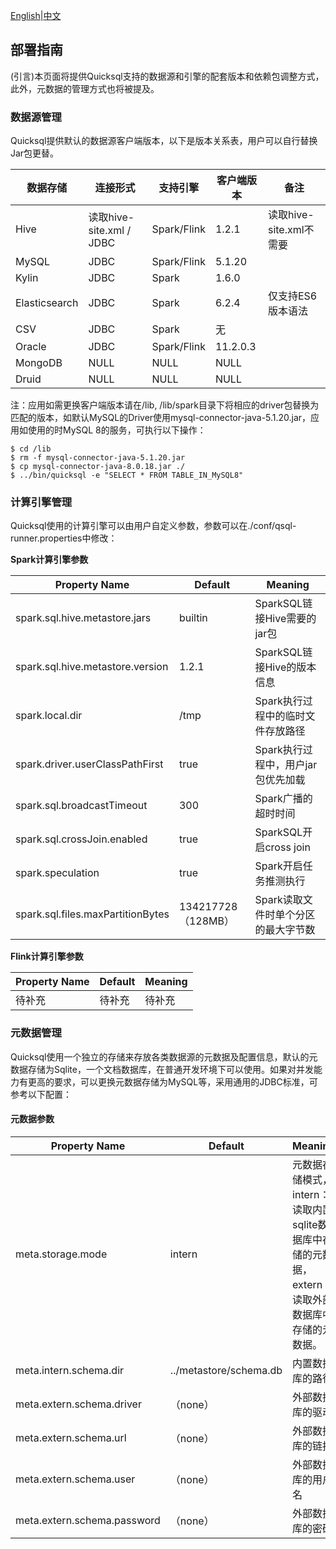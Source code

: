 [English](../../deployment/deployment.md)|[中文](./deployment.md)


## 部署指南

(引言)本页面将提供Quicksql支持的数据源和引擎的配套版本和依赖包调整方式，此外，元数据的管理方式也将被提及。

### 数据源管理

Quicksql提供默认的数据源客户端版本，以下是版本关系表，用户可以自行替换Jar包更替。

| 数据存储      | 连接形式                 | 支持引擎    | 客户端版本 | 备注                    |
| ------------- | ------------------------ | ----------- | ---------- | ----------------------- |
| Hive          | 读取hive-site.xml / JDBC | Spark/Flink | 1.2.1      | 读取hive-site.xml不需要 |
| MySQL         | JDBC                     | Spark/Flink | 5.1.20     |                         |
| Kylin         | JDBC                     | Spark       | 1.6.0      |                         |
| Elasticsearch | JDBC                     | Spark       | 6.2.4      | 仅支持ES6版本语法       |
| CSV           | JDBC                     | Spark       | 无         |                         |
| Oracle        | JDBC                     | Spark/Flink | 11.2.0.3   |                         |
| MongoDB       | NULL                     | NULL        | NULL       |                         |
| Druid         | NULL                     | NULL        | NULL       |                         |

注：应用如需更换客户端版本请在/lib, /lib/spark目录下将相应的driver包替换为匹配的版本，如默认MySQL的Driver使用mysql-connector-java-5.1.20.jar，应用如使用的时MySQL 8的服务，可执行以下操作：

``````shell
$ cd /lib
$ rm -f mysql-connector-java-5.1.20.jar
$ cp mysql-connector-java-8.0.18.jar ./
$ ../bin/quicksql -e "SELECT * FROM TABLE_IN_MySQL8"
``````

### 计算引擎管理

Quicksql使用的计算引擎可以由用户自定义参数，参数可以在./conf/qsql-runner.properties中修改：

**Spark计算引擎参数**

| Property Name                     | Default            | Meaning                             |
| --------------------------------- | ------------------ | ----------------------------------- |
| spark.sql.hive.metastore.jars     | builtin            | SparkSQL链接Hive需要的jar包         |
| spark.sql.hive.metastore.version  | 1.2.1              | SparkSQL链接Hive的版本信息          |
| spark.local.dir                   | /tmp               | Spark执行过程中的临时文件存放路径   |
| spark.driver.userClassPathFirst   | true               | Spark执行过程中，用户jar包优先加载  |
| spark.sql.broadcastTimeout        | 300                | Spark广播的超时时间                 |
| spark.sql.crossJoin.enabled       | true               | SparkSQL开启cross join              |
| spark.speculation                 | true               | Spark开启任务推测执行               |
| spark.sql.files.maxPartitionBytes | 134217728（128MB） | Spark读取文件时单个分区的最大字节数 |

**Flink计算引擎参数**

| Property Name | Default | Meaning |
| ------------- | ------- | ------- |
| 待补充        | 待补充  | 待补充  |

### 元数据管理

Quicksql使用一个独立的存储来存放各类数据源的元数据及配置信息，默认的元数据存储为Sqlite，一个文档数据库，在普通开发环境下可以使用。如果对并发能力有更高的要求，可以更换元数据存储为MySQL等，采用通用的JDBC标准，可参考以下配置：

#### 元数据参数

| Property Name               | Default                | Meaning                                                      |
| --------------------------- | ---------------------- | ------------------------------------------------------------ |
| meta.storage.mode           | intern                 | 元数据存储模式，intern：读取内置sqlite数据库中存储的元数据，extern：读取外部数据库中存储的元数据。 |
| meta.intern.schema.dir      | ../metastore/schema.db | 内置数据库的路径                                             |
| meta.extern.schema.driver   | （none）               | 外部数据库的驱动                                             |
| meta.extern.schema.url      | （none）               | 外部数据库的链接                                             |
| meta.extern.schema.user     | （none）               | 外部数据库的用户名                                           |
| meta.extern.schema.password | （none）               | 外部数据库的密码                                             |
